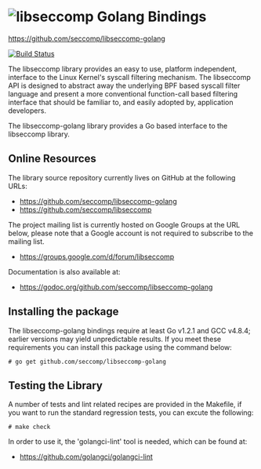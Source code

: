 ![libseccomp Golang Bindings](https://github.com/seccomp/libseccomp-artwork/blob/main/logo/libseccomp-color_text.png)
===============================================================================
https://github.com/seccomp/libseccomp-golang

[![Build Status](https://img.shields.io/travis/seccomp/libseccomp-golang/main.svg)](https://travis-ci.org/seccomp/libseccomp-golang)

The libseccomp library provides an easy to use, platform independent, interface
to the Linux Kernel's syscall filtering mechanism.  The libseccomp API is
designed to abstract away the underlying BPF based syscall filter language and
present a more conventional function-call based filtering interface that should
be familiar to, and easily adopted by, application developers.

The libseccomp-golang library provides a Go based interface to the libseccomp
library.

## Online Resources

The library source repository currently lives on GitHub at the following URLs:

* https://github.com/seccomp/libseccomp-golang
* https://github.com/seccomp/libseccomp

The project mailing list is currently hosted on Google Groups at the URL below,
please note that a Google account is not required to subscribe to the mailing
list.

* https://groups.google.com/d/forum/libseccomp

Documentation is also available at:

* https://godoc.org/github.com/seccomp/libseccomp-golang

## Installing the package

The libseccomp-golang bindings require at least Go v1.2.1 and GCC v4.8.4;
earlier versions may yield unpredictable results.  If you meet these
requirements you can install this package using the command below:

	# go get github.com/seccomp/libseccomp-golang

## Testing the Library

A number of tests and lint related recipes are provided in the Makefile, if
you want to run the standard regression tests, you can excute the following:

	# make check

In order to use it, the 'golangci-lint' tool is needed, which can be found at:

* https://github.com/golangci/golangci-lint
